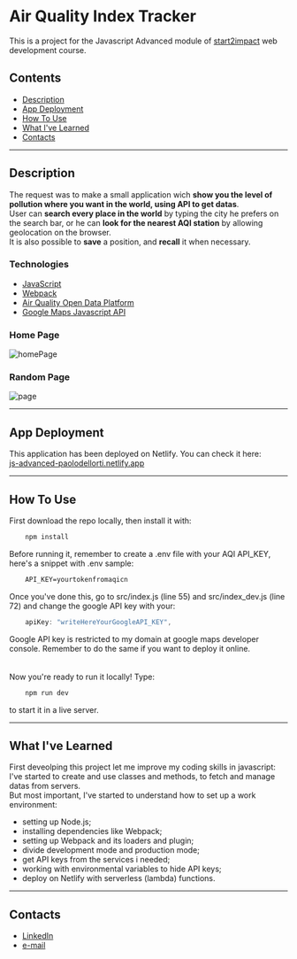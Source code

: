 # Air Quality Index Tracker
This is a project for the Javascript Advanced module of [start2impact](https://www.start2impact.it/) web development course.
<br>
## Contents
- [Description](#description)
- [App Deployment](#app-deployment)
- [How To Use](#how-to-use)
- [What I've Learned](#what-ive-learned)
- [Contacts](#contacts)

---

## Description
The request was to make a small application wich **show you the level of pollution where you want in the world, using API to get datas**.
<br>
User can **search every place in the world** by typing the city he prefers on the search bar, or he can **look for the nearest AQI station** by allowing geolocation on the browser.
<br>
It is also possible to **save** a position, and **recall** it when necessary.
<br>
### Technologies
- [JavaScript](https://javascript.info)
- [Webpack](https://webpack.js.org)
- [Air Quality Open Data Platform](https://aqicn.org/data-platform/token/#/)
- [Google Maps Javascript API](https://developers.google.com/maps/documentation/javascript/overview?hl=it)
### Home Page
![homePage](https://user-images.githubusercontent.com/84512004/139426752-e70caabd-6d8a-43ae-8bcd-36ef56b6ddb3.png)
### Random Page
![page](https://user-images.githubusercontent.com/84512004/139426855-53d6674f-dfb2-4e64-8ab2-399f67d299ef.png)

---

## App Deployment
This application has been deployed on Netlify. You can check it here:<br>
[js-advanced-paolodellorti.netlify.app](https://js-advanced-paolodellorti.netlify.app/)

---

## How To Use
First download the repo locally, then install it with:

```javascript
	npm install
```

Before running it, remember to create a .env file with your AQI API_KEY, here's a snippet with .env sample:

```html
    API_KEY=yourtokenfromaqicn
```

Once you've done this, go to src/index.js (line 55) and src/index_dev.js (line 72) and change the google API key with your:

```javascript
	apiKey: "writeHereYourGoogleAPI_KEY",
```
Google API key is restricted to my domain at google maps developer console. Remember to do the same if you want to deploy it online.
<br><br><br>
Now you're ready to run it locally! Type:

```javascript
	npm run dev
```

to start it in a live server.

---

## What I've Learned
First deveolping this project let me improve my coding skills in javascript: <br>
I've started to create and use classes and methods, to fetch and manage datas from servers.
<br>
But most important, I've started to understand how to set up a work environment:
- setting up Node.js;
- installing dependencies like Webpack;
- setting up Webpack and its loaders and plugin;
- divide development mode and production mode;
- get API keys from the services i needed;
- working with environmental variables to hide API keys;
- deploy on Netlify with serverless (lambda) functions.

---

## Contacts

- [LinkedIn](https://www.linkedin.com/in/paolo-dell-orti/)
- [e-mail](mailto:paolodellorti@gmail.com?subject=[GitHub])
